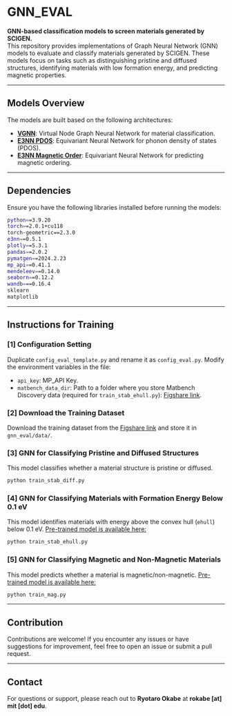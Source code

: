 
# GNN_EVAL

**GNN-based classification models to screen materials generated by SCIGEN.**  
This repository provides implementations of Graph Neural Network (GNN) models to evaluate and classify materials generated by SCIGEN. These models focus on tasks such as distinguishing pristine and diffused structures, identifying materials with low formation energy, and predicting magnetic properties.

---

## Models Overview
The models are built based on the following architectures:
- **[VGNN](https://www.nature.com/articles/s43588-024-00661-0)**: Virtual Node Graph Neural Network for material classification.
- **[E3NN PDOS](https://onlinelibrary.wiley.com/doi/10.1002/advs.202004214)**: Equivariant Neural Network for phonon density of states (PDOS).
- **[E3NN Magnetic Order](https://www.sciencedirect.com/science/article/pii/S258900422201464X)**: Equivariant Neural Network for predicting magnetic ordering.

---

## Dependencies
Ensure you have the following libraries installed before running the models:
```bash
python==3.9.20   
torch==2.0.1+cu118   
torch-geometric==2.3.0   
e3nn==0.5.1
plotly==5.3.1
pandas==2.0.2
pymatgen==2024.2.23
mp_api==0.41.1
mendeleev==0.14.0
seaborn==0.12.2
wandb===0.16.4
sklearn
matplotlib   
```

---

## Instructions for Training    

### [1] Configuration Setting   
Duplicate `config_eval_template.py` and rename it as `config_eval.py`. Modify the environment variables in the file:  
- `api_key`: MP_API Key.  
- `matbench_data_dir`: Path to a folder where you store Matbench Discovery data (required for `train_stab_ehull.py`): [Figshare link](https://doi.org/10.6084/m9.figshare.22715158.v19).  

### [2] Download the Training Dataset  
Download the training dataset from the [Figshare link](https://doi.org/10.6084/m9.figshare.27887097) and store it in `gnn_eval/data/`.  

### [3] GNN for Classifying Pristine and Diffused Structures  
This model classifies whether a material structure is pristine or diffused.
```bash
python train_stab_diff.py
```

### [4] GNN for Classifying Materials with Formation Energy Below 0.1 eV  
This model identifies materials with energy above the convex hull (`ehull`) below 0.1 eV. [Pre-trained model is available here:](https://doi.org/10.6084/m9.figshare.27887097)    
```bash
python train_stab_ehull.py
```

### [5] GNN for Classifying Magnetic and Non-Magnetic Materials  
This model predicts whether a material is magnetic/non-magnetic. [Pre-trained model is available here:](https://doi.org/10.6084/m9.figshare.27887097)    
```bash
python train_mag.py
```

---

## Contribution
Contributions are welcome! If you encounter any issues or have suggestions for improvement, feel free to open an issue or submit a pull request.

---

## Contact
For questions or support, please reach out to **Ryotaro Okabe** at **rokabe [at] mit [dot] edu**.  
